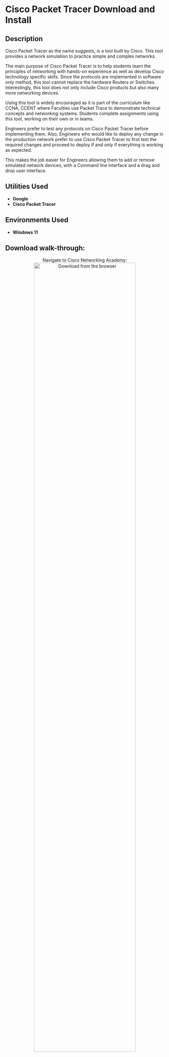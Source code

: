 <h1>Cisco Packet Tracer Download and Install</h1>



<h2>Description</h2>

Cisco Packet Tracer as the name suggests, is a tool built by Cisco. This tool provides a network simulation to practice simple and complex networks. 

The main purpose of Cisco Packet Tracer is to help students learn the principles of networking with hands-on experience as well as develop Cisco technology specific skills. Since the protocols are implemented in software only method, this tool cannot replace the hardware Routers or Switches. Interestingly, this tool does not only include Cisco products but also many more networking devices.

Using this tool is widely encouraged as it is part of the curriculum like CCNA, CCENT where Faculties use Packet Trace to demonstrate technical concepts and networking systems. Students complete assignments using this tool, working on their own or in teams.

Engineers prefer to test any protocols on Cisco Packet Tracer before implementing them. Also, Engineers who would like to deploy any change in the production network prefer to use Cisco Packet Tracer to first test the required changes and proceed to deploy if and only if everything is working as expected.

This makes the job easier for Engineers allowing them to add or remove simulated network devices, with a Command line interface and a drag and drop user interface.
<br />


<h2>Utilities Used</h2>

- <b>Google</b> 
- <b>Cisco Packet Tracer</b>

<h2>Environments Used </h2>

- <b>Windows 11</b> 

<h2>Download walk-through:</h2>

<p align="center">
Navigate to Cisco Networking Academy: <br/>
<img src="https://i.imgur.com/Tm4fxCy.png" height="80%" width="80%" alt="Download from the browser"/>
<br />
<br />
Login or Create Account:  <br/>
<img src="https://imgur.com/Hl0EF5d.png" height="80%" width="80%" alt="Login or Create Account"/>
<br />
<br />
After Login Choose Course: <br/>
<img src="https://imgur.com/blBjv0K.png" height="80%" width="80%" alt="After Login Choose Course"/>
<br />
<br />
Follow Prompts On Screen:  <br/>
<img src="https://imgur.com/kBianpW.png" height="80%" width="80%" alt="Follow Prompts on Screen"/>
<img src="https://imgur.com/ePym1mv.png" height="80%" width="80%" alt="Follow Prompts on Screen"/>
<img src="https://imgur.com/u6Gyvhb.png" height="80%" width="80%" alt="Follow Prompts on Screen"/>
 <br />
<br />
Agree to License and Select Default Selected For All Other Popups Then Install and Finish:  <br/>
<img src="https://imgur.com/OajaVHO.png" height="80%" width="80%" alt="Agree to Liicense and Select Default Selected for all other Popups Then Install"/>
<img src="https://imgur.com/z0IOJMN.png" height="80%" width="80%" alt="Agree to Liicense and Select Default Selected for all other Popups Then Install"/>
<img src="https://imgur.com/N3TBtAW.png" height="80%" width="80%" alt="Agree to Liicense and Select Default Selected for all other Popups Then Install"/>
<img src="https://imgur.com/BAlWoI7.png" height="80%" width="80%" alt="Agree to Liicense and Select Default Selected for all other Popups Then Install"/>
<br />
<br />
Congratulations! Your Installation Is Complete:  <br/>
<img src="https://imgur.com/SEQkcq4.png" height="80%" width="80%" alt="Congratulations! Your Installation is Complete"/>
<br />
<br />
Now You Can Configure Your Very Own Virtual Networks:  <br/>
<img src="https://imgur.com/w9tZlEN.png" height="80%" width="80%" alt="Now You Can Configure Your Virtual Networks"/>
<img src="https://imgur.com/Eme1Kwd.png" height="80%" width="80%" alt="Now You Can Configure Your Virtual Networks"/>
<br />
<br />
End of lab:
</p>

<!--
 ```diff
- text in red
+ text in green
! text in orange
# text in gray
@@ text in purple (and bold)@@
```
--!>
